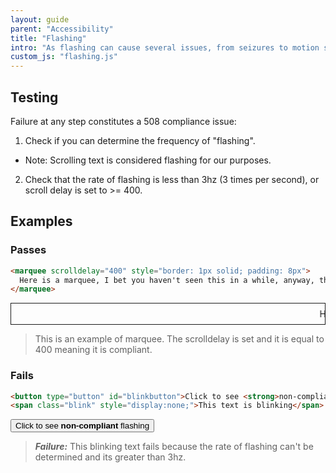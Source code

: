 ```yaml
---
layout: guide
parent: "Accessibility"
title: "Flashing"
intro: "As flashing can cause several issues, from seizures to motion sickness, it strongly considered a very bad idea. If you absolutely must have a flashing element, there are a few critical things to consider."
custom_js: "flashing.js"
---
```


## Testing

Failure at any step constitutes a 508 compliance issue:

1. Check if you can determine the frequency of "flashing".
  * Note: Scrolling text is considered flashing for our purposes.
2. Check that the rate of flashing is less than 3hz (3 times per second), or scroll delay is set to >= 400.

## Examples

### Passes

```html
<marquee scrolldelay="400" style="border: 1px solid; padding: 8px">
  Here is a marquee, I bet you haven't seen this in a while, anyway, the scroll delay is set to 400.
</marquee>
```
<div class="pb-preview">
  <marquee scrolldelay="400" style="border: 1px solid; padding: 8px">
    Here is a marquee, I bet you haven't seen this in a while, anyway, the scroll delay is set to 400.
  </marquee>
</div>

> This is an example of marquee. The scrolldelay is set and it is equal to 400 meaning it is compliant.

### Fails

```html
<button type="button" id="blinkbutton">Click to see <strong>non-compliant</strong> flashing</button>
<span class="blink" style="display:none;">This text is blinking</span>
```
<div class="pb-preview">
  <button type="button" id="blinkbutton">Click to see <strong>non-compliant</strong> flashing</button>
  <span class="blink" style="display:none;">This text is blinking</span>
</div>

> ___Failure:___ This blinking text fails because the rate of flashing can't be determined and its greater than 3hz.
